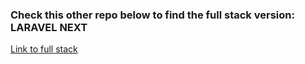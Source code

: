 ### Check this other repo below to find the full stack version: LARAVEL NEXT

[Link to full stack](https://github.com/mohamed-dabach/nextjs-indeed-with-backend)
